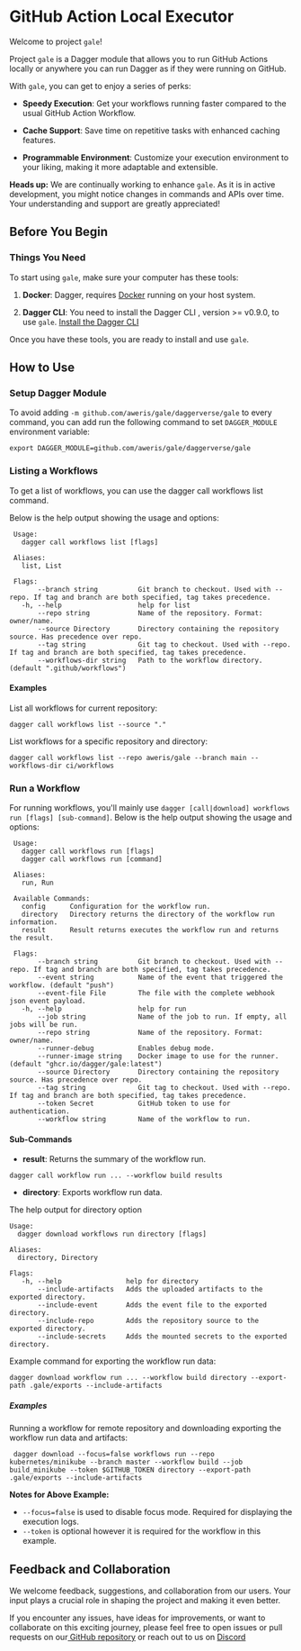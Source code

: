 # GitHub Action Local Executor

Welcome to project `gale`!

Project `gale` is a Dagger module that allows you to run GitHub Actions locally or anywhere you can run Dagger as if 
they were running on GitHub.

With `gale`, you can get to enjoy a series of perks:

- **Speedy Execution**: Get your workflows running faster compared to the usual GitHub Action Workflow.

- **Cache Support**: Save time on repetitive tasks with enhanced caching features.

- **Programmable Environment**: Customize your execution environment to your liking, making it more adaptable and extensible.

**Heads up:** We are continually working to enhance `gale`. As it is in active development, you might notice changes in 
commands and APIs over time. Your understanding and support are greatly appreciated!

## Before You Begin

### Things You Need

To start using `gale`, make sure your computer has these tools:

1. **Docker**: Dagger, requires [Docker](https://www.docker.com/) running on your host system.

2. **Dagger CLI**: You need to install the Dagger CLI , version >= v0.9.0, to use `gale`. [Install the Dagger CLI](https://docs.dagger.io/quickstart/729236/cli)

Once you have these tools, you are ready to install and use `gale`.

## How to Use

### Setup Dagger Module

To avoid adding `-m github.com/aweris/gale/daggerverse/gale` to every command, you can add run the following command to
set `DAGGER_MODULE` environment variable:

```shell
export DAGGER_MODULE=github.com/aweris/gale/daggerverse/gale
```

### Listing a Workflows

To get a list of workflows, you can use the dagger call workflows list command.

Below is the help output showing the usage and options:

```shell
 Usage:
   dagger call workflows list [flags]

 Aliases:
   list, List

 Flags:
       --branch string          Git branch to checkout. Used with --repo. If tag and branch are both specified, tag takes precedence.
   -h, --help                   help for list
       --repo string            Name of the repository. Format: owner/name.
       --source Directory       Directory containing the repository source. Has precedence over repo.
       --tag string             Git tag to checkout. Used with --repo. If tag and branch are both specified, tag takes precedence.
       --workflows-dir string   Path to the workflow directory. (default ".github/workflows")
```

#### Examples

List all workflows for current repository:

```shell
dagger call workflows list --source "."
```

List workflows for a specific repository and directory:

```shell
dagger call workflows list --repo aweris/gale --branch main --workflows-dir ci/workflows
```

### Run a Workflow

For running workflows, you'll mainly use `dagger [call|download] workflows run [flags] [sub-command]`. Below is
the help output showing the usage and options:

```shell
 Usage:
   dagger call workflows run [flags]
   dagger call workflows run [command]

 Aliases:
   run, Run

 Available Commands:
   config      Configuration for the workflow run.
   directory   Directory returns the directory of the workflow run information.
   result      Result returns executes the workflow run and returns the result.

 Flags:
       --branch string          Git branch to checkout. Used with --repo. If tag and branch are both specified, tag takes precedence.
       --event string           Name of the event that triggered the workflow. (default "push")
       --event-file File        The file with the complete webhook json event payload.
   -h, --help                   help for run
       --job string             Name of the job to run. If empty, all jobs will be run.
       --repo string            Name of the repository. Format: owner/name.
       --runner-debug           Enables debug mode.
       --runner-image string    Docker image to use for the runner. (default "ghcr.io/dagger/gale:latest")
       --source Directory       Directory containing the repository source. Has precedence over repo.
       --tag string             Git tag to checkout. Used with --repo. If tag and branch are both specified, tag takes precedence.
       --token Secret           GitHub token to use for authentication.
       --workflow string        Name of the workflow to run.
```

#### Sub-Commands

- **result**: Returns the summary of the workflow run.

```shell
dagger call workflow run ... --workflow build results
```

- **directory**: Exports workflow run data.

The help output for directory option
```shell
Usage:
  dagger download workflows run directory [flags]

Aliases:
  directory, Directory

Flags:
   -h, --help                help for directory
       --include-artifacts   Adds the uploaded artifacts to the exported directory.
       --include-event       Adds the event file to the exported directory.
       --include-repo        Adds the repository source to the exported directory.
       --include-secrets     Adds the mounted secrets to the exported directory.
```

Example command for exporting the workflow run data:
```shell
dagger download workflow run ... --workflow build directory --export-path .gale/exports --include-artifacts
```

##### Examples

Running a workflow for remote repository and downloading exporting the workflow run data and artifacts:

```shell
 dagger download --focus=false workflows run --repo kubernetes/minikube --branch master --workflow build --job build_minikube --token $GITHUB_TOKEN directory --export-path .gale/exports --include-artifacts
```

**Notes for Above Example:**
- `--focus=false` is used to disable focus mode. Required for displaying the execution logs.
- `--token` is optional however it is required for the workflow in this example.

## Feedback and Collaboration

We welcome feedback, suggestions, and collaboration from our users. Your input plays a crucial role in shaping the project and making it even better.

If you encounter any issues, have ideas for improvements, or want to collaborate on this exciting journey, please  feel free to open issues or pull requests on our[ GitHub repository](https://github.com/aweris/gale) or reach out to us on [Discord](https://discord.com/channels/707636530424053791/1117139064274034809)